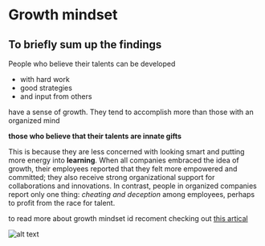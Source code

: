 # Growth mindset

## To briefly sum up the findings
People who believe their talents can be developed 
- with hard work
- good strategies
- and input from others


have a sense of growth. They tend to accomplish more than those with an organized mind 

**those who believe that their talents are innate gifts**

This is because they are less concerned with looking smart and putting more energy into **learning**. 
When all companies embraced the idea of growth, their employees reported that they felt more empowered and committed; they also receive strong organizational support for collaborations and innovations. In contrast, people in organized companies report only one thing: *cheating and deception* among employees, perhaps to profit from the race for talent.

to read more about growth mindset id recoment checking out [this artical](https://hbr.org/2016/01/what-having-a-growth-mindset-actually-means)

![alt text](https://www.innerdrive.co.uk/wp-content/uploads/2017/05/How-to-develop-a-growth-mindset-.png)